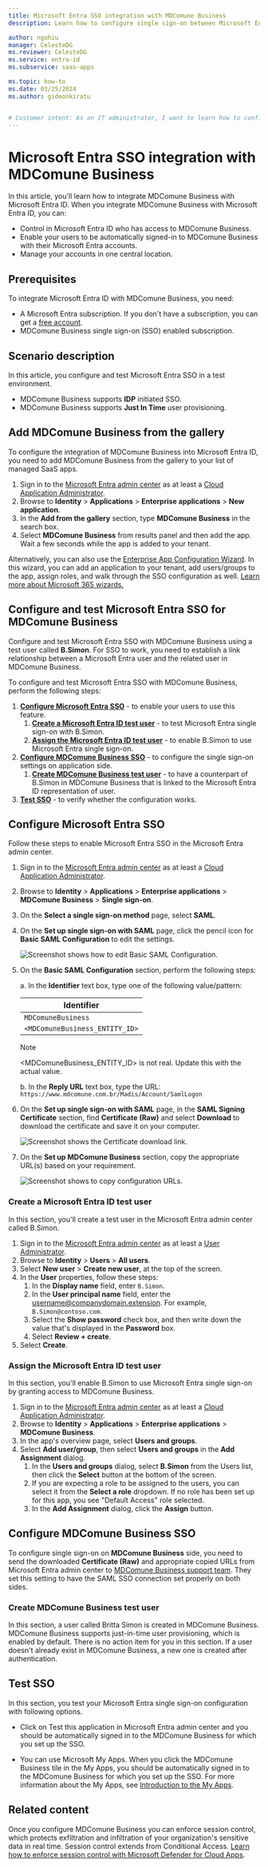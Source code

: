 ```yaml
---
title: Microsoft Entra SSO integration with MDComune Business
description: Learn how to configure single sign-on between Microsoft Entra ID and MDComune Business.

author: nguhiu
manager: CelesteDG
ms.reviewer: CelesteDG
ms.service: entra-id
ms.subservice: saas-apps

ms.topic: how-to
ms.date: 03/25/2024
ms.author: gideonkiratu


# Customer intent: As an IT administrator, I want to learn how to configure single sign-on between Microsoft Entra ID and MDComune Business so that I can control who has access to MDComune Business, enable automatic sign-in with Microsoft Entra accounts, and manage my accounts in one central location.
---
```


# Microsoft Entra SSO integration with MDComune Business

In this article,  you'll learn how to integrate MDComune Business with Microsoft Entra ID. When you integrate MDComune Business with Microsoft Entra ID, you can:

* Control in Microsoft Entra ID who has access to MDComune Business.
* Enable your users to be automatically signed-in to MDComune Business with their Microsoft Entra accounts.
* Manage your accounts in one central location.

## Prerequisites

To integrate Microsoft Entra ID with MDComune Business, you need:

* A Microsoft Entra subscription. If you don't have a subscription, you can get a [free account](https://azure.microsoft.com/free/).
* MDComune Business single sign-on (SSO) enabled subscription.

## Scenario description

In this article,  you configure and test Microsoft Entra SSO in a test environment.

* MDComune Business supports **IDP** initiated SSO.
* MDComune Business supports **Just In Time** user provisioning.

## Add MDComune Business from the gallery

To configure the integration of MDComune Business into Microsoft Entra ID, you need to add MDComune Business from the gallery to your list of managed SaaS apps.

1. Sign in to the [Microsoft Entra admin center](https://entra.microsoft.com) as at least a [Cloud Application Administrator](~/identity/role-based-access-control/permissions-reference.md#cloud-application-administrator).
1. Browse to **Identity** > **Applications** > **Enterprise applications** > **New application**.
1. In the **Add from the gallery** section, type **MDComune Business** in the search box.
1. Select **MDComune Business** from results panel and then add the app. Wait a few seconds while the app is added to your tenant.

Alternatively, you can also use the [Enterprise App Configuration Wizard](https://portal.office.com/AdminPortal/home?Q=Docs#/azureadappintegration). In this wizard, you can add an application to your tenant, add users/groups to the app, assign roles, and walk through the SSO configuration as well. [Learn more about Microsoft 365 wizards.](/microsoft-365/admin/misc/azure-ad-setup-guides)

## Configure and test Microsoft Entra SSO for MDComune Business

Configure and test Microsoft Entra SSO with MDComune Business using a test user called **B.Simon**. For SSO to work, you need to establish a link relationship between a Microsoft Entra user and the related user in MDComune Business.

To configure and test Microsoft Entra SSO with MDComune Business, perform the following steps:

1. **[Configure Microsoft Entra SSO](#configure-microsoft-entra-sso)** - to enable your users to use this feature.
    1. **[Create a Microsoft Entra ID test user](#create-a-microsoft-entra-id-test-user)** - to test Microsoft Entra single sign-on with B.Simon.
    1. **[Assign the Microsoft Entra ID test user](#assign-the-microsoft-entra-id-test-user)** - to enable B.Simon to use Microsoft Entra single sign-on.
1. **[Configure MDComune Business SSO](#configure-mdcomune-business-sso)** - to configure the single sign-on settings on application side.
    1. **[Create MDComune Business test user](#create-mdcomune-business-test-user)** - to have a counterpart of B.Simon in MDComune Business that is linked to the Microsoft Entra ID representation of user.
1. **[Test SSO](#test-sso)** - to verify whether the configuration works.

## Configure Microsoft Entra SSO

Follow these steps to enable Microsoft Entra SSO in the Microsoft Entra admin center.

1. Sign in to the [Microsoft Entra admin center](https://entra.microsoft.com) as at least a [Cloud Application Administrator](~/identity/role-based-access-control/permissions-reference.md#cloud-application-administrator).
1. Browse to **Identity** > **Applications** > **Enterprise applications** > **MDComune Business** > **Single sign-on**.
1. On the **Select a single sign-on method** page, select **SAML**.
1. On the **Set up single sign-on with SAML** page, click the pencil icon for **Basic SAML Configuration** to edit the settings.

   ![Screenshot shows how to edit Basic SAML Configuration.](common/edit-urls.png "Basic Configuration")

1. On the **Basic SAML Configuration** section, perform the following steps:

    a. In the **Identifier** text box, type one of the following value/pattern:

    | **Identifier** |
    |------------|
    | `MDComuneBusiness`|
    | `<MDComuneBusiness_ENTITY_ID>`|

    > [!NOTE]
    > <MDComuneBusiness_ENTITY_ID> is not real. Update this with the actual value.

    b. In the **Reply URL** text box, type the URL:
    `https://www.mdcomune.com.br/Madis/Account/SamlLogon`

1. On the **Set up single sign-on with SAML** page, in the **SAML Signing Certificate** section, find **Certificate (Raw)** and select **Download** to download the certificate and save it on your computer.

	![Screenshot shows the Certificate download link.](common/certificateraw.png "Certificate")

1. On the **Set up MDComune Business** section, copy the appropriate URL(s) based on your requirement.

	![Screenshot shows to copy configuration URLs.](common/copy-configuration-urls.png "Metadata")

### Create a Microsoft Entra ID test user

In this section, you'll create a test user in the Microsoft Entra admin center called B.Simon.

1. Sign in to the [Microsoft Entra admin center](https://entra.microsoft.com) as at least a [User Administrator](~/identity/role-based-access-control/permissions-reference.md#user-administrator).
1. Browse to **Identity** > **Users** > **All users**.
1. Select **New user** > **Create new user**, at the top of the screen.
1. In the **User** properties, follow these steps:
   1. In the **Display name** field, enter `B.Simon`.  
   1. In the **User principal name** field, enter the username@companydomain.extension. For example, `B.Simon@contoso.com`.
   1. Select the **Show password** check box, and then write down the value that's displayed in the **Password** box.
   1. Select **Review + create**.
1. Select **Create**.

### Assign the Microsoft Entra ID test user

In this section, you'll enable B.Simon to use Microsoft Entra single sign-on by granting access to MDComune Business.

1. Sign in to the [Microsoft Entra admin center](https://entra.microsoft.com) as at least a [Cloud Application Administrator](~/identity/role-based-access-control/permissions-reference.md#cloud-application-administrator).
1. Browse to **Identity** > **Applications** > **Enterprise applications** > **MDComune Business**.
1. In the app's overview page, select **Users and groups**.
1. Select **Add user/group**, then select **Users and groups** in the **Add Assignment** dialog.
   1. In the **Users and groups** dialog, select **B.Simon** from the Users list, then click the **Select** button at the bottom of the screen.
   1. If you are expecting a role to be assigned to the users, you can select it from the **Select a role** dropdown. If no role has been set up for this app, you see "Default Access" role selected.
   1. In the **Add Assignment** dialog, click the **Assign** button.

## Configure MDComune Business SSO

To configure single sign-on on **MDComune Business** side, you need to send the downloaded **Certificate (Raw)** and appropriate copied URLs from Microsoft Entra admin center to [MDComune Business support team](mailto:madis@madis.com.br). They set this setting to have the SAML SSO connection set properly on both sides.

### Create MDComune Business test user

In this section, a user called Britta Simon is created in MDComune Business. MDComune Business supports just-in-time user provisioning, which is enabled by default. There is no action item for you in this section. If a user doesn't already exist in MDComune Business, a new one is created after authentication.

## Test SSO 

In this section, you test your Microsoft Entra single sign-on configuration with following options.
 
* Click on Test this application in Microsoft Entra admin center and you should be automatically signed in to the MDComune Business for which you set up the SSO.
 
* You can use Microsoft My Apps. When you click the MDComune Business tile in the My Apps, you should be automatically signed in to the MDComune Business for which you set up the SSO. For more information about the My Apps, see [Introduction to the My Apps](https://support.microsoft.com/account-billing/sign-in-and-start-apps-from-the-my-apps-portal-2f3b1bae-0e5a-4a86-a33e-876fbd2a4510).

## Related content

Once you configure MDComune Business you can enforce session control, which protects exfiltration and infiltration of your organization's sensitive data in real time. Session control extends from Conditional Access. [Learn how to enforce session control with Microsoft Defender for Cloud Apps](/cloud-app-security/proxy-deployment-any-app).